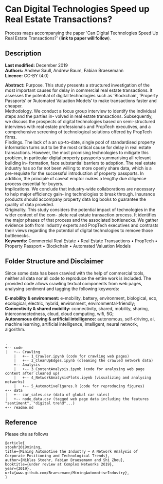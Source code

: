 # Can Digital Technologies Speed up Real Estate Transactions?

Process maps accompanying the paper 'Can Digital Technologies Speed Up Real Estate Transactions?' (**link to paper will follow**). 

## Description
**Last modified:** December 2019 <br>
**Authors:** Andrew Saull, Andrew Baum, Fabian Braesemann <br>
**Licence:** CC-BY (4.0)

**Abstract:** 
Purpose. This study presents a structured investigation of the most important causes for delay in commercial real estate transactions. It assesses the potential of digital technologies such as ’Blockchain’, ’Property Passports’ or ’Automated Valuation Models’ to make transactions faster and cheaper. <br>
Methodology. We conduct a focus group interview to identify the individual steps and the parties in- volved in real estate transactions. Subsequently, we discuss the prospects of digital technologies based on semi-structured interviews with real estate professionals and PropTech executives, and a comprehensive screening of technological solutions offered by PropTech firms.<br>
Findings. The lack of a an up-to-date, single pool of standardised property information turns out to be the most critical cause for delay in real estate transactions. However, the most promising technologies to mitigate this problem, in particular digital property passports summarising all relevant building in- formation, face substantial barriers to adoption. The real estate industry has so far not been willing to more openly share data, which is a pre-requiste for the successful introduction of property passports. In addition, the principle of caveat emptor makes a lengthy due diligence process essential for buyers.<br>
Implications. We conclude that industry-wide collaborations are necessary to help major efficiency gain- ing technologies to break through. Insurance products should accompany property data log books to guarantee the quality of data provided.<br>
Originality. This study considers the potential impact of technologies in the wider context of the com- plete real estate transaction process. It identifies the major phases of that process and the associated bottlenecks. We gather evidence both from industry experts and PropTech executives and contrasts their views regarding the potential of digital technologies to remove those bottlenecks. <br>
**Keywords:** Commercial Real Estate • Real Estate Transactions • PropTech • Property Passport •
Blockchain • Automated Valuation Models


## Folder Structure and Disclaimer
Since some data has been crawled with the help of commercial tools, neither all data nor all code to reproduce the entire work is included. The provided code allows crawling textual components from web pages, analysing sentiment and tagging the following keywords:

**E-mobility & environment:** e-mobility, battery, environment, biological, eco, ecological, electric, hybrid, environment, environmental-friendly;<br> 
**Connectivity & shared mobility:** connectivity, shared, mobility, sharing, interconnectedness, cloud, cloud computing, wifi, 5G;<br> 
**Autonomous driving & artificial intelligence:** autonomous, self-driving, ai, machine learning, artificial intelligence, intelligent, neural network, algorithm.
<br> <br> 

```
.
+-- code
|   +-- Crawling
    |   +-- 1_Crawler.ipynb (code for crawling web pages)
    |   +-- 2_CleanUpEdges.ipynb (cleaning the crawled network data)
    +-- Analysis
    |   +-- 3_ContentAnalysis.ipynb (code for analysing web page content after cleaned up)
    |   +-- 4_NetworkAnalysisPlots.ipynb (visualizing and analysing networks)
    |   +-- 5_AutomotiveFigures.R (code for reproducing figures)
+-- data
|   +-- car_sales.csv (data of global car sales)
|   +-- node_data.csv (tagged web page data including the features "sentiment", "digital trend"...)
+-- readme.md
```

## Reference
Please cite as follows 

```
@article{
stoehr2019mining,
title={Mining Automotive the Industry – A Network Analysis of Corporate Positioning and Technological Trends},
author={Niklas Stoehr, Fabian Braesemann and Shi Zhou},
booktitle={under review at Complex Networks 2019},
year={2019},
url={www.github.com/Braesemann/MiningAutomotiveIndustry},
}
```




